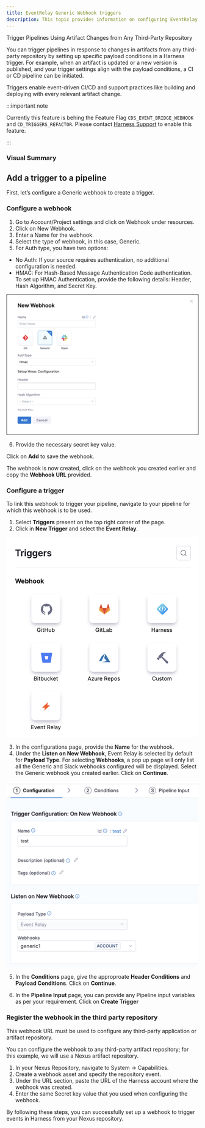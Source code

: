 ```yaml
---
title: EventRelay Generic Webhook triggers
description: This topic provides information on configuring EventRelay generic webhook triggers
---
```


Trigger Pipelines Using Artifact Changes from Any Third-Party Repository

You can trigger pipelines in response to changes in artifacts from any third-party repository by setting up specific payload conditions in a Harness trigger. For example, when an artifact is updated or a new version is published, and your trigger settings align with the payload conditions, a CI or CD pipeline can be initiated.

Triggers enable event-driven CI/CD and support practices like building and deploying with every relevant artifact change.

:::important note

Currently this feature is behing the Feature Flag `CDS_EVENT_BRIDGE_WEBHOOK` and `CD_TRIGGERS_REFACTOR`. Please contact [Harness Support](mailto:support@harness.io) to enable this feature. 

:::

### Visual Summary

<DocVideo src="https://youtu.be/L8xl6T7bMCs?si=J0BWnbaBKCQ0qoyN" />

## Add a trigger to a pipeline

First, let’s configure a Generic webhook to create a trigger.

### Configure a webhook

1. Go to Account/Project settings and click on Webhook under resources.
2. Click on New Webhook.
3. Enter a Name for the webhook.
4. Select the type of webhook, in this case, Generic.
5. For Auth type, you have two options:
- No Auth: If your source requires authentication, no additional configuration is needed.
- HMAC: For Hash-Based Message Authentication Code authentication. To set up HMAC Authentication, provide the following details: Header, Hash Algorithm, and Secret Key.

![](./static/generic-webhook-1.png)

6. Provide the necessary secret key value.

Click on **Add** to save the webhook.

The webhook is now created, click on the webhook you created earlier and copy the **Webhook URL** provided.

### Configure a trigger

To link this webhook to trigger your pipeline, navigate to your pipeline for which this webhook is to be used. 
1. Select **Triggers** present on the top right corner of the page.
2. Click in **New Trigger** and select the **Event Relay**.

![](./static/generic-webhook-2.png)

3. In the configurations page, provide the **Name** for the webhook.
4. Under the **Listen on New Webhook**, Event Relay is selected by default for **Payload Type**. For selecting **Webhooks**, a pop up page will only list all the Generic and Slack webhooks configured will be displayed. 
Select the Generic webhook you created earlier.
Click on **Continue**.

![](./static/generic-webhook-3.png) 

5. In the **Conditions** page, give the approproate **Header Conditions** and **Payload Conditions**.
Click on **Continue**.

6. In the **Pipeline Input** page, you can provide any Pipeline input variables as per your requirement.
Click on **Create Trigger**

### Register the webhook in the third party repository

This webhook URL must be used to configure any third-party application or artifact repository. 

You can configure the webhook to any third-party artifact repository; for this example, we will use a Nexus artifact repository.

1. In your Nexus Repository, navigate to System -> Capabilities.
2. Create a webhook asset and specify the repository event.
3. Under the URL section, paste the URL of the Harness account where the webhook was created.
4. Enter the same Secret key value that you used when configuring the webhook.

By following these steps, you can successfully set up a webhook to trigger events in Harness from your Nexus repository.
